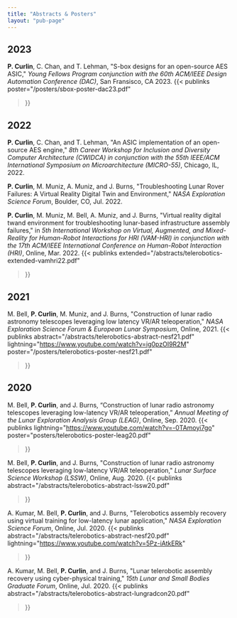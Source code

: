 ```yaml
---
title: "Abstracts & Posters"
layout: "pub-page"
---
```


<!-- Full list of abstracts and posters -->

## 2023

**P. Curlin**, C. Chan, and T. Lehman, "S-box designs for an open-source AES ASIC," *Young Fellows Program conjunction with the 60th ACM/IEEE Design Automation Conference (DAC)*, San Fransisco, CA 2023.
{{< publinks
    poster="/posters/sbox-poster-dac23.pdf"
>}}

## 2022

**P. Curlin**, C. Chan, and T. Lehman, "An ASIC implementation of an open-source AES engine," *8th Career Workshop for Inclusion and Diversity Computer Architecture (CWIDCA) in conjunction with the 55th IEEE/ACM International Symposium on Microarchitecture (MICRO-55)*, Chicago, IL, 2022.

**P. Curlin**, M. Muniz, A. Muniz, and J. Burns, "Troubleshooting Lunar Rover Failures: A Virtual Reality Digital Twin
and Environment," *NASA Exploration Science Forum*, Boulder, CO, Jul. 2022.

**P. Curlin**, M. Muniz, M. Bell, A. Muniz, and J. Burns, "Virtual reality digital twand environment for troubleshooting lunar-based infrastructure assembly failures," in *5th International Workshop on Virtual, Augmented, and Mixed-Reality for Human-Robot Interactions for HRI (VAM-HRI) in conjunction with the 17th ACM/IEEE International Conference on Human-Robot Interaction (HRI)*, Online, Mar. 2022.
{{< publinks
    extended="/abstracts/telerobotics-extended-vamhri22.pdf"
>}}

## 2021

M. Bell, **P. Curlin**, M. Muniz, and J. Burns, "Construction of lunar radio astronomy telescopes leveraging low latency VR/AR teleoperation," *NASA Exploration Science Forum & European Lunar Symposium*, Online, 2021.
{{< publinks
    abstract="/abstracts/telerobotics-abstract-nesf21.pdf"
    lightning="https://www.youtube.com/watch?v=ig0pzOI9R2M"
    poster="/posters/telerobotics-poster-nesf21.pdf"
>}}

## 2020

M. Bell, **P. Curlin**, and J. Burns, “Construction of lunar radio astronomy telescopes leveraging low-latency
VR/AR teleoperation,” *Annual Meeting of the Lunar Exploration Analysis Group (LEAG)*, Online, Sep. 2020.
{{< publinks
    lightning="https://www.youtube.com/watch?v=-0TAmoyi7go"
    poster="posters/telerobotics-poster-leag20.pdf"
>}} 

M. Bell, **P. Curlin**, and J. Burns, "Construction of lunar radio astronomy telescopes leveraging low-latency
VR/AR teleoperation," *Lunar Surface Science Workshop (LSSW)*, Online, Aug. 2020.
{{< publinks
    abstract="/abstracts/telerobotics-abstract-lssw20.pdf"
>}} 

A. Kumar, M. Bell, **P. Curlin**, and J. Burns, "Telerobotics assembly recovery using virtual training for low-latency lunar
application," *NASA Exploration Science Forum*, Online, Jul. 2020.
{{< publinks
    abstract="/abstracts/telerobotics-abstract-nesf20.pdf"
    lightning="https://www.youtube.com/watch?v=5Pz-iAtkERk"
>}} 

A. Kumar, M. Bell, **P. Curlin**, and J. Burns, "Lunar telerobotic assembly recovery using cyber-physical training," *15th Lunar and Small Bodies Graduate Forum*, Online, Jul. 2020.
{{< publinks
    abstract="/abstracts/telerobotics-abstract-lungradcon20.pdf"
>}} 
